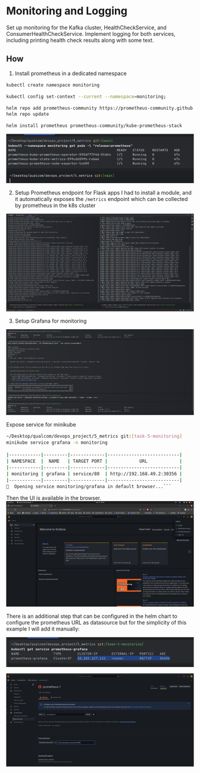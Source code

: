 # Monitoring and Logging

Set up monitoring for the Kafka cluster, HealthCheckService, and ConsumerHealthCheckService.
Implement logging for both services, including printing health check results along with some text.

## How

1. Install prometheus in a dedicated namespace

```bash
kubectl create namespace monitoring
```

```bash
kubectl config set-context --current --namespace=monitoring;
```

```bash
helm repo add prometheus-community https://prometheus-community.github.io/helm-charts
helm repo update
```

```bash
helm install prometheus prometheus-community/kube-prometheus-stack
```

![img.png](img.png)

2. Setup Prometheus endpoint for Flask apps
   I had to install a module, and it automatically exposes the `/metrics` endpoint which can be collected by prometheus
   in the k8s cluster

![img_1.png](img_1.png)

3. Setup Grafana for monitoring

![img_2.png](img_2.png)

Expose service for minikube

```bash
~/Desktop/qualcom/devops_project/5_metrics git:[task-5-monitoring]
minikube service grafana -n monitoring

|------------|---------|-------------|---------------------------|
| NAMESPACE  |  NAME   | TARGET PORT |            URL            |
|------------|---------|-------------|---------------------------|
| monitoring | grafana | service/80  | http://192.168.49.2:30356 |
|------------|---------|-------------|---------------------------|
🎉  Opening service monitoring/grafana in default browser...```
```

Then the UI is available in the browser.
![img_3.png](img_3.png)

There is an additional step that can be configured in the helm chart to configure the prometheus URL as
datasource but for the simplicity of this example I will add it manually:

![img_4.png](img_4.png)

![img_5.png](img_5.png)